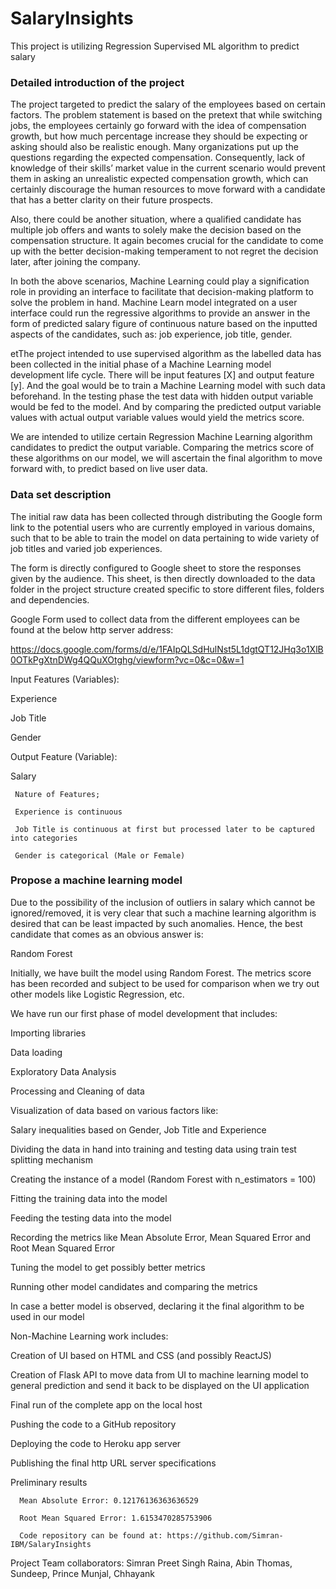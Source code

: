 # SalaryInsights
This project is utilizing Regression Supervised ML algorithm to predict salary 

### Detailed introduction of the project 

The project targeted to predict the salary of the employees based on certain factors. The problem statement is based on the pretext that while switching jobs, the employees certainly go forward with the idea of compensation growth, but how much percentage increase they should be expecting or asking should also be realistic enough. Many organizations put up the questions regarding the expected compensation. Consequently, lack of knowledge of their skills’ market value in the current scenario would prevent them in asking an unrealistic expected compensation growth, which can certainly discourage the human resources to move forward with a candidate that has a better clarity on their future prospects. 

Also, there could be another situation, where a qualified candidate has multiple job offers and wants to solely make the decision based on the compensation structure. It again becomes crucial for the candidate to come up with the better decision-making temperament to not regret the decision later, after joining the company.  

In both the above scenarios, Machine Learning could play a signification role in providing an interface to facilitate that decision-making platform to solve the problem in hand. Machine Learn model integrated on a user interface could run the regressive algorithms to provide an answer in the form of predicted salary figure of continuous nature based on the inputted aspects of the candidates, such as: job experience, job title, gender.  

etThe project intended to use supervised algorithm as the labelled data has been collected in the initial phase of a Machine Learning model development life cycle. There will be input features [X] and output feature [y]. And the goal would be to train a Machine Learning model with such data beforehand. In the testing phase the test data with hidden output variable would be fed to the model. And by comparing the predicted output variable values with actual output variable values would yield the metrics score.  

We are intended to utilize certain Regression Machine Learning algorithm candidates to predict the output variable. Comparing the metrics score of these algorithms on our model, we will ascertain the final algorithm to move forward with, to predict based on live user data. 

 

### Data set description 

The initial raw data has been collected through distributing the Google form link to the potential users who are currently employed in various domains, such that to be able to train the model on data pertaining to wide variety of job titles and varied job experiences.  

The form is directly configured to Google sheet to store the responses given by the audience. This sheet, is then directly downloaded to the data folder in the project structure created specific to store different files, folders and dependencies.  

 

 

 

Google Form used to collect data from the different employees can be found at the below http server address: 

https://docs.google.com/forms/d/e/1FAIpQLSdHulNst5L1dgtQT12JHq3o1XlB0OTkPgXtnDWg4QQuXOtghg/viewform?vc=0&c=0&w=1 

 

Input Features (Variables): 

Experience  

Job Title 

Gender 

Output Feature (Variable): 

Salary 

     Nature of Features;  

     Experience is continuous  

     Job Title is continuous at first but processed later to be captured into categories 

     Gender is categorical (Male or Female) 

 

### Propose a machine learning model 

Due to the possibility of the inclusion of outliers in salary which cannot be ignored/removed, it is very clear that such a machine learning algorithm is desired that can be least impacted by such anomalies. Hence, the best candidate that comes as an obvious answer is: 

Random Forest 

Initially, we have built the model using Random Forest. The metrics score has been recorded and subject to be used for comparison when we try out other models like Logistic Regression, etc.  

We have run our first phase of model development that includes: 

Importing libraries 

Data loading 

Exploratory Data Analysis 

Processing and Cleaning of data 

 

 

Visualization of data based on various factors like:  

Salary inequalities based on Gender, Job Title and Experience 

Dividing the data in hand into training and testing data using train test splitting mechanism 

Creating the instance of a model (Random Forest with n_estimators = 100) 

Fitting the training data into the model 

Feeding the testing data into the model 

Recording the metrics like Mean Absolute Error, Mean Squared Error and Root Mean Squared Error 

Tuning the model to get possibly better metrics 

Running other model candidates and comparing the metrics 

In case a better model is observed, declaring it the final algorithm to be used in our model 

 

Non-Machine Learning work includes: 

Creation of UI based on HTML and CSS (and possibly ReactJS) 

Creation of Flask API to move data from UI to machine learning model to general prediction and send it back to be displayed on the UI application 

Final run of the complete app on the local host 

Pushing the code to a GitHub repository 

Deploying the code to Heroku app server 

Publishing the final http URL server specifications 

 

Preliminary results 

      Mean Absolute Error: 0.12176136363636529 

      Root Mean Squared Error: 1.6153470285753906 

      Code repository can be found at: https://github.com/Simran-IBM/SalaryInsights 
      
  
Project Team collaborators:
Simran Preet Singh Raina, Abin Thomas, Sundeep, Prince Munjal, Chhayank
      
